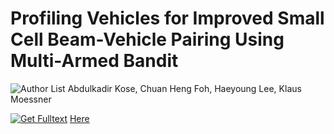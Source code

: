 # Profiling Vehicles for Improved Small Cell Beam-Vehicle Pairing Using Multi-Armed Bandit

![Author List](https://img.shields.io/badge/Author-List-orange)  Abdulkadir Kose, Chuan Heng Foh, Haeyoung Lee, Klaus Moessner

[![Get Fulltext](https://img.shields.io/badge/Get-FullText-red)](https://openresearch.surrey.ac.uk/esploro/outputs/99602621202346) [Here](https://openresearch.surrey.ac.uk/esploro/outputs/99602621202346)


